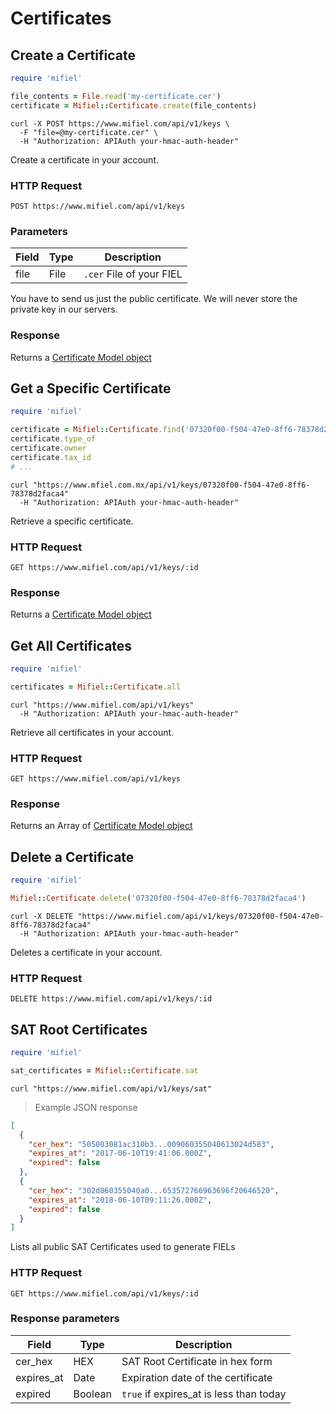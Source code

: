 # Certificates

## Create a Certificate

```ruby
require 'mifiel'

file_contents = File.read('my-certificate.cer')
certificate = Mifiel::Certificate.create(file_contents)
```

```shell
curl -X POST https://www.mifiel.com/api/v1/keys \
  -F "file=@my-certificate.cer" \
  -H "Authorization: APIAuth your-hmac-auth-header"
```

Create a certificate in your account.

### HTTP Request

`POST https://www.mifiel.com/api/v1/keys`

### Parameters

Field | Type |  Description
----- | ---- | ------------
file  | File | `.cer` File of your FIEL 

<aside class="info">
  You have to send us just the public certificate. We will never store the private key in our servers.
</aside>

### Response

Returns a [Certificate Model object](#certificate)

## Get a Specific Certificate

```ruby
require 'mifiel'

certificate = Mifiel::Certificate.find('07320f00-f504-47e0-8ff6-78378d2faca4')
certificate.type_of
certificate.owner
certificate.tax_id
# ...
```

```shell
curl "https://www.mfiel.com.mx/api/v1/keys/07320f00-f504-47e0-8ff6-78378d2faca4"
  -H "Authorization: APIAuth your-hmac-auth-header"
```

Retrieve a specific certificate.

### HTTP Request

`GET https://www.mifiel.com/api/v1/keys/:id`

### Response

Returns a [Certificate Model object](#certificate)

## Get All Certificates

```ruby
require 'mifiel'

certificates = Mifiel::Certificate.all
```

```shell
curl "https://www.mifiel.com/api/v1/keys"
  -H "Authorization: APIAuth your-hmac-auth-header"
```

Retrieve all certificates in your account.

### HTTP Request

`GET https://www.mifiel.com/api/v1/keys`

### Response

Returns an Array of [Certificate Model object](#certificate)

## Delete a Certificate

```ruby
require 'mifiel'

Mifiel::Certificate.delete('07320f00-f504-47e0-8ff6-78378d2faca4')
```

```shell
curl -X DELETE "https://www.mifiel.com/api/v1/keys/07320f00-f504-47e0-8ff6-78378d2faca4"
  -H "Authorization: APIAuth your-hmac-auth-header"
```

Deletes a certificate in your account.

### HTTP Request

`DELETE https://www.mifiel.com/api/v1/keys/:id`

## SAT Root Certificates

```ruby
require 'mifiel'

sat_certificates = Mifiel::Certificate.sat
```

```shell
curl "https://www.mifiel.com/api/v1/keys/sat"
```

> Example JSON response

```json
[
  {
    "cer_hex": "505003081ac310b3...009060355040613024d583",
    "expires_at": "2017-06-10T19:41:06.000Z",
    "expired": false
  },
  {
    "cer_hex": "302d060355040a0...653572766963696f20646520",
    "expires_at": "2018-06-10T09:11:26.000Z",
    "expired": false
  }
]
```

Lists all public SAT Certificates used to generate FIELs

### HTTP Request

`GET https://www.mifiel.com/api/v1/keys/:id`

### Response parameters

Field           | Type  |  Description
--------------- | ----  | -----------
cer_hex         | HEX   | SAT Root Certificate in hex form
expires_at      | Date  | Expiration date of the certificate
expired         | Boolean | `true` if expires_at is less than today
